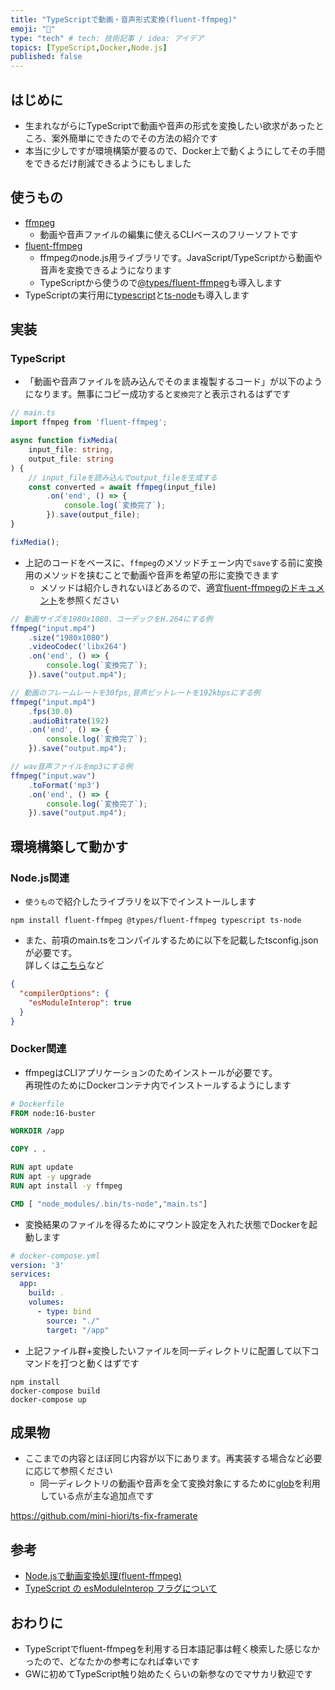 ```yaml
---
title: "TypeScriptで動画・音声形式変換(fluent-ffmpeg)"
emoji: "🎥"
type: "tech" # tech: 技術記事 / idea: アイデア
topics: [TypeScript,Docker,Node.js]
published: false
---
```


## はじめに
- 生まれながらにTypeScriptで動画や音声の形式を変換したい欲求があったところ、案外簡単にできたのでその方法の紹介です
- 本当に少しですが環境構築が要るので、Docker上で動くようにしてその手間をできるだけ削減できるようにもしました

## 使うもの
- [ffmpeg](https://www.ffmpeg.org/)
    - 動画や音声ファイルの編集に使えるCLIベースのフリーソフトです
- [fluent-ffmpeg](https://github.com/fluent-ffmpeg/node-fluent-ffmpeg)
    - ffmpegのnode.js用ライブラリです。JavaScript/TypeScriptから動画や音声を変換できるようになります
    - TypeScriptから使うので[@types/fluent-ffmpeg](https://www.npmjs.com/package/@types/fluent-ffmpeg)も導入します
- TypeScriptの実行用に[typescript](https://www.npmjs.com/package/typescript)と[ts-node](https://www.npmjs.com/package/ts-node)も導入します

## 実装
### TypeScript
- 「動画や音声ファイルを読み込んでそのまま複製するコード」が以下のようになります。無事にコピー成功すると`変換完了`と表示されるはずです
```TypeScript
// main.ts
import ffmpeg from 'fluent-ffmpeg';

async function fixMedia(
    input_file: string,
    output_file: string
) {
    // input_fileを読み込んでoutput_fileを生成する
    const converted = await ffmpeg(input_file)
        .on('end', () => {
            console.log(`変換完了`);
        }).save(output_file);
}

fixMedia();
```
- 上記のコードをベースに、`ffmpeg`のメソッドチェーン内で`save`する前に変換用のメソッドを挟むことで動画や音声を希望の形に変換できます
    - メソッドは紹介しきれないほどあるので、適宜[fluent-ffmpegのドキュメント](https://github.com/fluent-ffmpeg/node-fluent-ffmpeg)を参照ください
```TypeScript
// 動画サイズを1980x1080、コーデックをH.264にする例
ffmpeg("input.mp4")
    .size("1980x1080")
    .videoCodec('libx264')
    .on('end', () => {
        console.log(`変換完了`);
    }).save("output.mp4");
```
```TypeScript
// 動画のフレームレートを30fps,音声ビットレートを192kbpsにする例
ffmpeg("input.mp4")
    .fps(30.0)
    .audioBitrate(192)
    .on('end', () => {
        console.log(`変換完了`);
    }).save("output.mp4");
```
```TypeScript
// wav音声ファイルをmp3にする例
ffmpeg("input.wav")
    .toFormat('mp3')
    .on('end', () => {
        console.log(`変換完了`);
    }).save("output.mp4");
```

## 環境構築して動かす
### Node.js関連
- `使うもの`で紹介したライブラリを以下でインストールします
```
npm install fluent-ffmpeg @types/fluent-ffmpeg typescript ts-node
```
- また、前項のmain.tsをコンパイルするために以下を記載したtsconfig.jsonが必要です。  
詳しくは[こちら](https://numb86-tech.hatenablog.com/entry/2020/07/11/160159)など
```json
{
  "compilerOptions": {
    "esModuleInterop": true
  }
}
```
### Docker関連
- ffmpegはCLIアプリケーションのためインストールが必要です。  
再現性のためにDockerコンテナ内でインストールするようにします
```Dockerfile
# Dockerfile
FROM node:16-buster

WORKDIR /app

COPY . .

RUN apt update
RUN apt -y upgrade
RUN apt install -y ffmpeg

CMD [ "node_modules/.bin/ts-node","main.ts"]
```
- 変換結果のファイルを得るためにマウント設定を入れた状態でDockerを起動します
```yaml
# docker-compose.yml
version: '3'
services:
  app:
    build: .
    volumes:
      - type: bind
        source: "./"
        target: "/app"
```

- 上記ファイル群+変換したいファイルを同一ディレクトリに配置して以下コマンドを打つと動くはずです
```
npm install
docker-compose build
docker-compose up
```

## 成果物
- ここまでの内容とほぼ同じ内容が以下にあります。再実装する場合など必要に応じて参照ください
    - 同一ディレクトリの動画や音声を全て変換対象にするために[glob](https://www.npmjs.com/package/glob)を利用している点が主な追加点です

https://github.com/mini-hiori/ts-fix-framerate


## 参考
- [Node.jsで動画変換処理(fluent-ffmpeg)](https://qiita.com/high-g/items/599836d85ee9e3b166eb)
- [TypeScript の esModuleInterop フラグについて](https://numb86-tech.hatenablog.com/entry/2020/07/11/160159)

## おわりに
- TypeScriptでfluent-ffmpegを利用する日本語記事は軽く検索した感じなかったので、どなたかの参考になれば幸いです
- GWに初めてTypeScript触り始めたくらいの新参なのでマサカリ歓迎です